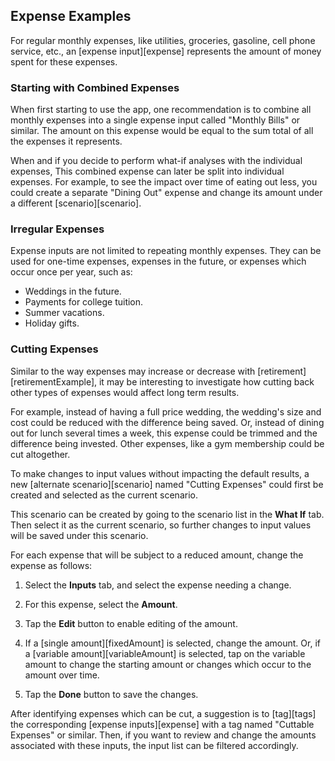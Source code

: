 ## Expense Examples

For regular monthly expenses, like utilities, groceries, gasoline, cell phone service, etc., an [expense input][expense] represents the amount of money spent for these expenses.

### Starting with Combined Expenses

When first starting to use the app, one recommendation is to combine all monthly expenses into a single expense input called "Monthly Bills" or similar. The amount on this expense would be equal to the sum total of all the expenses it represents.

When and if you decide to perform what-if analyses with the individual expenses, This combined expense can later be split into individual expenses. For example, to see the impact over time of eating out less, you could create a separate "Dining Out" expense and change its amount under a different [scenario][scenario]. 

### Irregular Expenses

Expense inputs are not limited to repeating monthly expenses. They can be used for one-time expenses, expenses in the future, or expenses which occur once per year, such as:

* Weddings in the future.
* Payments for college tuition.
* Summer vacations.
* Holiday gifts.

### Cutting Expenses

Similar to the way expenses may increase or decrease with [retirement][retirementExample], it may be interesting to investigate how cutting back other types of expenses would affect long term results.

For example, instead of having a full price wedding, the wedding's size and cost could be reduced with the difference being saved. Or, instead of dining out for lunch several times a week, this expense could be trimmed and the difference being invested. Other expenses, like a gym membership could be cut altogether.

To make changes to input values without impacting the default results, a new [alternate scenario][scenario] named "Cutting Expenses" could first be created and selected as the current scenario. 

This scenario can be created by going to the scenario list in the __What If__ tab. Then select it as the current scenario, so further changes to input values will be saved under this scenario.

For each expense that will be subject to a reduced amount, change the expense as follows:

1. Select the __Inputs__ tab, and select the expense needing a change.

2. For this expense, select the __Amount__.

3. Tap the __Edit__ button to enable editing of the amount.

3. If a [single amount][fixedAmount] is selected, change the amount. Or, if a [variable amount][variableAmount] is selected, tap on the variable amount to change the starting amount or changes which occur to the amount over time.
   
4. Tap the __Done__ button to save the changes.


After identifying expenses which can be cut, a suggestion is to [tag][tags] the corresponding [expense inputs][expense] with a tag named "Cuttable Expenses" or similar. Then, if you want to review and change the amounts associated with these inputs, the input list can be filtered accordingly.
